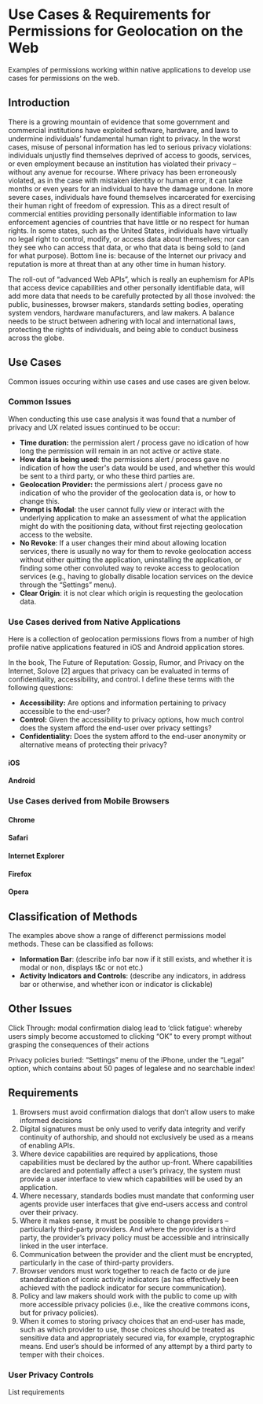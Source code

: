 Use Cases & Requirements for Permissions for Geolocation on the Web
=====================================

Examples of permissions working within native applications to develop use cases for permissions on the web. 

## Introduction ##

There is a growing mountain of evidence that some government and commercial institutions have exploited software, hardware, and laws to undermine individuals’ fundamental human right to privacy. In the worst cases, misuse of personal information has led to serious privacy violations: individuals unjustly find themselves deprived of access to goods, services, or even employment because an institution has violated their privacy – without any avenue for recourse. Where privacy has been erroneously violated, as in the case with mistaken identity or human error, it can take months or even years for an individual to have the damage undone. In more severe cases, individuals have found themselves incarcerated for exercising their human right of freedom of expression. This as a direct result of commercial entities providing personally identifiable information to law enforcement agencies of countries that have little or no respect for human rights. In some states, such as the United States, individuals have virtually no legal right to control, modify, or access data about themselves; nor can they see who can access that data, or who that data is being sold to (and for what purpose). Bottom line is: because of the Internet our privacy and reputation is more at threat than at any other time in human history.

The roll-out of “advanced Web APIs”, which is really an euphemism for APIs that access device capabilities and other personally identifiable data, will add more data that needs to be carefully protected by all those involved: the public, businesses, browser makers, standards setting bodies, operating system vendors, hardware manufacturers, and law makers. A balance needs to be struct between adhering with local and international laws, protecting the rights of individuals, and being able to conduct business across the globe.

## Use Cases 
Common issues occuring within use cases and use cases are given below.

### Common Issues ###

When conducting this use case analysis it was found that a number of privacy and UX related issues continued to be occur:

* __Time duration:__ the permission alert / process gave no idication of how long the permission will remain in an not active or active state. 
* __How data is being used__: the permissions alert / process gave no indication of how the user's data would be used, and whether this would be sent to a third party, or who these third parties are.
* __Geolocation Provider:__ the permissions alert / process gave no indication of who the provider of the geolocation data is, or how to change this.
* __Prompt is Modal__: the user cannot fully view or interact with the underlying application to make an assessment of what the application might do with the positioning data, without first rejecting geolocation access to the website.
* __No Revoke__: If a user changes their mind about allowing location services, there is usually no way for them to revoke geolocation access without either quitting the application, uninstalling the application, or finding some other convoluted way to revoke access to geolocation services (e.g., having to globally disable location services on the device through the “Settings” menu). 
* __Clear Origin__: it is not clear which origin is requesting the geolocation data. 


### Use Cases derived from Native Applications ###

Here is a collection of geolocation permissions flows from a number of high profile native applications featured in iOS and Android application stores.

In the book, The Future of Reputation: Gossip, Rumor, and Privacy on the Internet, Solove [2] argues that privacy can be evaluated in terms of confidentiality, accessibility, and control. I define these terms with the following questions:

* __Accessibility:__ Are options and information pertaining to privacy accessible to the end-user?
* __Control:__ Given the accessibility to privacy options, how much control does the system afford the end-user over privacy settings?
* __Confidentiality:__ Does the system afford to the end-user anonymity or alternative means of protecting their privacy?

#### iOS ####

#### Android ####

### Use Cases derived from Mobile Browsers ###

#### Chrome ####


#### Safari ####


#### Internet Explorer ####


#### Firefox ####


#### Opera ####


## Classification of Methods ##

The examples above show a range of differenct permissions model methods. These can be classified as follows:

* __Information Bar__: (describe info bar now if it still exists, and whether it is modal or non, displays t&c or not etc.)
* __Activity Indicators and Controls__: (describe any indicators, in address bar or otherwise, and whether icon or indicator is clickable)

## Other Issues ##

Click Through: modal confirmation dialog lead to ‘click fatigue’: whereby users simply become accustomed to clicking “OK” to every prompt without grasping the consequences of their actions

Privacy policies buried: “Settings” menu of the iPhone, under the “Legal” option, which contains about 50 pages of legalese and no searchable index!

## Requirements ##

1. Browsers must avoid confirmation dialogs that don’t allow users to make informed decisions
2. Digital signatures must be only used to verify data integrity and verify continuity of authorship, and should not exclusively be used as a means of enabling APIs.
3. Where device capabilities are required by applications, those capabilities must be declared by the author up-front. Where capabilities are declared and potentially affect a user’s privacy, the system must provide a user interface to view which capabilities will be used by an application.
4. Where necessary, standards bodies must mandate that conforming user agents provide user interfaces that give end-users access and control over their privacy.
5. Where it makes sense, it must be possible to change providers – particularly third-party providers. And where the provider is a third party, the provider’s privacy policy must be accessible and intrinsically linked in the user interface.
6. Communication between the provider and the client must be encrypted, particularly in the case of third-party providers.
7. Browser vendors must work together to reach de facto or de jure standardization of iconic activity indicators (as has effectively been achieved with the padlock indicator for secure communication).
8. Policy and law makers should work with the public to come up with more accessible privacy policies (i.e., like the creative commons icons, but for privacy policies).
9. When it comes to storing privacy choices that an end-user has made, such as which provider to use, those choices should be treated as sensitive data and appropriately secured via, for example, cryptographic means. End user’s should be informed of any attempt by a third party to temper with their choices.


### User Privacy Controls ###
List requirements



